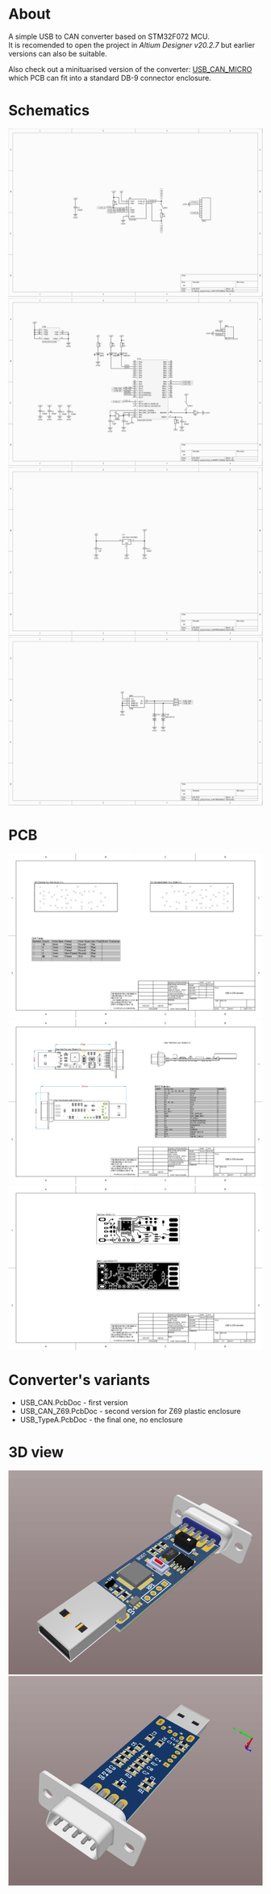# About
A simple USB to CAN converter based on STM32F072 MCU.\
It is recomended to open the project in _Altium Designer v20.2.7_ but earlier versions can also be suitable.

Also check out a minituarised version of the converter: [USB_CAN_MICRO](https://github.com/romdnop/can_usb_micro) which PCB can fit into a standard DB-9 connector enclosure.

# Schematics
![](images/Job1-1.jpg)
![](images/Job1-2.jpg)
![](images/Job1-3.jpg)
![](images/Job1-4.jpg)


# PCB
![](images/Job1-5.jpg)
![](images/Job1-6.jpg)
![](images/Job1-7.jpg)


# Converter's variants
* USB_CAN.PcbDoc - first version
* USB_CAN_Z69.PcbDoc - second version for Z69 plastic enclosure
* USB_TypeA.PcbDoc - the final one, no enclosure

# 3D view
![](images/USB_TypeA.png)
![](images/USB_TypeA_Bottom.png)

